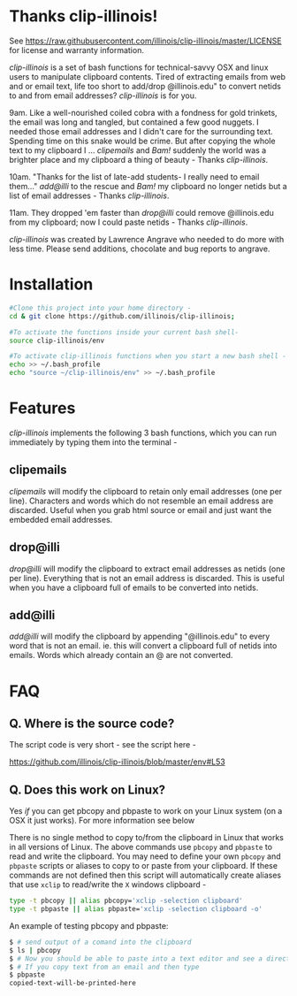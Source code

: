 # Thanks clip-illinois!

See https://raw.githubusercontent.com/illinois/clip-illinois/master/LICENSE for license and warranty information.

_clip-illinois_ is a set of bash functions for technical-savvy OSX and linux users to manipulate clipboard contents. Tired of extracting emails from web and or email text, life too short to add/drop @illinois.edu" to convert netids to and from email addresses? _clip-illinois_ is for you.

9am. Like a well-nourished coiled cobra with a fondness for gold trinkets, the email was long and tangled, but contained a few good nuggets. I needed those email addresses and I didn't care for the surrounding text. Spending time on this snake would be crime. But after copying the whole text to my clipboard I ... *clipemails* and _Bam!_ suddenly the world was a brighter place and my clipboard a thing of beauty - Thanks _clip-illinois_.

10am. "Thanks for the list of late-add students- I really need to email them..."  *add@illi* to the rescue and _Bam!_ my clipboard no longer netids but a list of email addresses - Thanks _clip-illinois_.

11am. They dropped 'em faster than *drop@illi* could remove @illinois.edu from my clipboard; now I could paste netids - Thanks _clip-illinois_.

_clip-illinois_ was created by Lawrence Angrave who needed to do more with less time. Please send additions, chocolate and bug reports to angrave.

# Installation

````bash
#Clone this project into your home directory -
cd & git clone https://github.com/illinois/clip-illinois;

#To activate the functions inside your current bash shell-
source clip-illinois/env

#To activate clip-illinois functions when you start a new bash shell - 
echo >> ~/.bash_profile
echo "source ~/clip-illinois/env" >> ~/.bash_profile
````

# Features

_clip-illinois_ implements the following 3 bash functions, which you can run immediately by typing them into the terminal -

## clipemails

_clipemails_ will modify the clipboard to retain only email addresses (one per line). 
Characters and words which do not resemble an email address are discarded.
Useful when you grab html source or email and just want the embedded email addresses.


## drop@illi

_drop@illi_ will modify the clipboard to extract email addresses as netids (one per line).
Everything that is not an email address is discarded.
This is useful when you have a clipboard full of emails to be converted into netids.

## add@illi

_add@illi_ will modify the clipboard by appending "@illinois.edu" to every word that is not an email.
ie. this will convert a clipboard full of netids into emails.
Words which already contain an @ are not converted.

# FAQ
## Q. Where is the source code?

The script code is very short - see the script here -

https://github.com/illinois/clip-illinois/blob/master/env#L53

## Q. Does this work on Linux?

Yes _if_ you can get pbcopy and pbpaste to work on your Linux system (on a OSX it just works). For more information see below

There is no single method to copy to/from the clipboard in Linux that works in all versions of Linux. The above commands use `pbcopy` and `pbpaste` to read and write the clipboard. You may need to define your own `pbcopy` and `pbpaste` scripts or aliases to copy to or paste from your clipboard. If these commands are not defined then this script will automatically create aliases that use `xclip` to read/write the `X` windows clipboard -

````bash
type -t pbcopy || alias pbcopy='xclip -selection clipboard'
type -t pbpaste || alias pbpaste='xclip -selection clipboard -o'
````

An example of testing pbcopy and pbpaste:
````bash
$ # send output of a comand into the clipboard
$ ls | pbcopy
$ # Now you should be able to paste into a text editor and see a directory listing appear
$ # If you copy text from an email and then type
$ pbpaste
copied-text-will-be-printed-here
````
